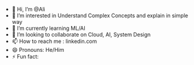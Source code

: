- 👋 Hi, I’m @Ali
- 👀 I’m interested in Understand Complex Concepts and explain in simple way
- 🌱 I’m currently learning ML/AI
- 💞️ I’m looking to collaborate on Cloud, AI, System Design
- 📫 How to reach me : linkedin.com
- 😄 Pronouns: He/Him
- ⚡ Fun fact: 

<!---
sadatnedusa/sadatnedusa is a ✨ special ✨ repository because its `README.md` (this file) appears on your GitHub profile.
You can click the Preview link to take a look at your changes.
--->
